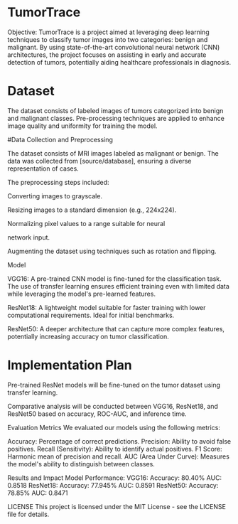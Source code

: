 # TumorTrace
Objective:
TumorTrace is a project aimed at leveraging deep learning techniques to classify tumor images into two categories: benign and malignant. By using state-of-the-art convolutional neural network (CNN) architectures, the project focuses on assisting in early and accurate detection of tumors, potentially aiding healthcare professionals in diagnosis.

# Dataset
The dataset consists of labeled images of tumors categorized into benign and malignant classes.
Pre-processing techniques are applied to enhance image quality and uniformity for training the model.

#Data Collection and Preprocessing

The dataset consists of MRI images labeled as malignant or benign. The data was collected from [source/database], ensuring a diverse representation of cases.

The preprocessing steps included:

Converting images to grayscale.

Resizing images to a standard dimension (e.g., 224x224).

Normalizing pixel values to a range suitable for neural

network input.

Augmenting the dataset using techniques such as rotation and
flipping.

 Model

VGG16: A pre-trained CNN model is fine-tuned for the classification task.
The use of transfer learning ensures efficient training even with limited data while leveraging the model's pre-learned features.

ResNet18: A lightweight model suitable for faster training with lower computational requirements. Ideal for initial benchmarks.

ResNet50: A deeper architecture that can capture more complex features, potentially increasing accuracy on tumor classification.


# Implementation Plan

Pre-trained ResNet models will be fine-tuned on the tumor dataset using transfer learning.


Comparative analysis will be conducted between VGG16, ResNet18, and ResNet50 based on accuracy, ROC-AUC, and inference time.


Evaluation Metrics
We evaluated our models using the following metrics:

Accuracy: Percentage of correct predictions.
Precision: Ability to avoid false positives.
Recall (Sensitivity): Ability to identify actual positives.
F1 Score: Harmonic mean of precision and recall.
AUC (Area Under Curve): Measures the model's ability to distinguish between classes.

Results and Impact
Model Performance:
VGG16:
Accuracy: 80.40%
AUC: 0.8518
ResNet18:
Accuracy: 77.945%
AUC: 0.8591
ResNet50:
Accuracy: 78.85%
AUC: 0.8471

LICENSE
This project is licensed under the MIT License - see the LICENSE file for details.

